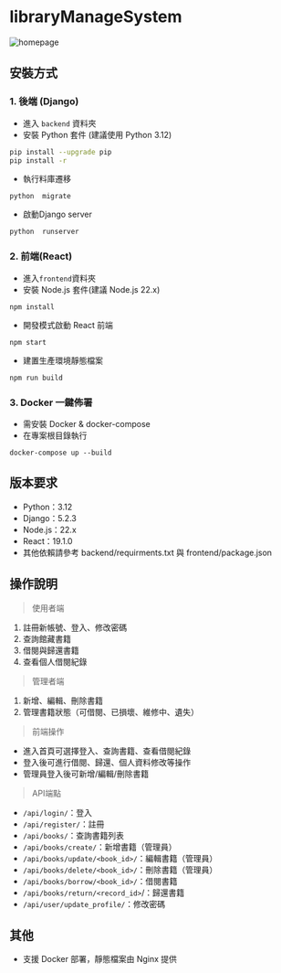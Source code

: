 # libraryManageSystem

![homepage](https://github.com/user-attachments/assets/17979578-f4db-4e28-9938-f89dd81ca497)

## 安裝方式

### 1. 後端 (Django)

- 進入 `backend` 資料夾
- 安裝 Python 套件 (建議使用 Python 3.12)
```sh
pip install --upgrade pip
pip install -r 
```

- 執行料庫遷移
```
python  migrate
```

- 啟動Django server
```
python  runserver
```

### 2. 前端(React)

- 進入`frontend`資料夾
- 安裝 Node.js 套件(建議 Node.js 22.x)
```
npm install
```
- 開發模式啟動 React 前端
```
npm start
```
- 建置生產環境靜態檔案
```
npm run build
```

### 3. Docker 一鍵佈署

- 需安裝 Docker & docker-compose
- 在專案根目錄執行
```
docker-compose up --build
```

## 版本要求

- Python：3.12
- Django：5.2.3
- Node.js：22.x
- React：19.1.0
- 其他依賴請參考 backend/requirments.txt 與 frontend/package.json

## 操作說明

> 使用者端
1. 註冊新帳號、登入、修改密碼
2. 查詢館藏書籍
3. 借閱與歸還書籍
4. 查看個人借閱紀錄

> 管理者端
1. 新增、編輯、刪除書籍
2. 管理書籍狀態（可借閱、已損壞、維修中、遺失）

> 前端操作
- 進入首頁可選擇登入、查詢書籍、查看借閱紀錄
- 登入後可進行借閱、歸還、個人資料修改等操作
- 管理員登入後可新增/編輯/刪除書籍

> API端點
- `/api/login/`：登入
- `/api/register/`：註冊
- `/api/books/`：查詢書籍列表
- `/api/books/create/`：新增書籍（管理員）
- `/api/books/update/<book_id>/`：編輯書籍（管理員）
- `/api/books/delete/<book_id>/`：刪除書籍（管理員）
- `/api/books/borrow/<book_id>/`：借閱書籍
- `/api/books/return/<record_id>`/：歸還書籍
- `/api/user/update_profile/`：修改密碼

## 其他
- 支援 Docker 部署，靜態檔案由 Nginx 提供